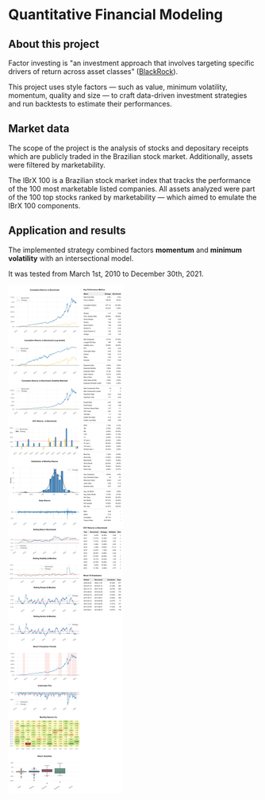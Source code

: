 # Quantitative Financial Modeling

## About this project

Factor investing is "an investment approach that involves targeting specific drivers of return across asset classes" ([BlackRock](https://www.blackrock.com/us/individual/investment-ideas/what-is-factor-investing)).

This project uses style factors — such as value, minimum volatility, momentum, quality and size — to craft data-driven investment strategies and run backtests to estimate their performances.

## Market data

The scope of the project is the analysis of stocks and depositary receipts which are publicly traded in the Brazilian stock market. Additionally, assets were filtered by marketability. 

The IBrX 100 is a Brazilian stock market index that tracks the performance of the 100 most marketable listed companies. All assets analyzed were part of the 100 top stocks ranked by marketability — which aimed to emulate the IBrX 100 components.

## Application and results

The implemented strategy combined factors **momentum** and **minimum volatility** with an intersectional model.

It was tested from March 1st, 2010 to December 30th, 2021.

![Statistical tearsheet with charts and technical indicators, all of which compare strategy returns with the benchmark.](./docs/tearsheet.png)
